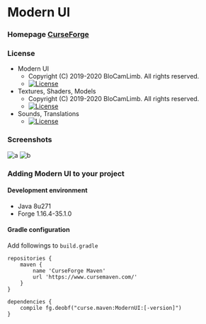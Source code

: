 # Modern UI
### Homepage [CurseForge](https://www.curseforge.com/minecraft/mc-mods/modern-ui)
### License
* Modern UI
  - Copyright (C) 2019-2020 BloCamLimb. All rights reserved. 
  - [![License](https://img.shields.io/badge/License-LGPLv3-blue.svg?style=flat-square)](https://www.gnu.org/licenses/lgpl-3.0.en.html)
* Textures, Shaders, Models
  - Copyright (C) 2019-2020 BloCamLimb. All rights reserved. 
  - [![License](https://img.shields.io/badge/License-CC%20BY--NC--SA%204.0-yellow.svg?style=flat-square)](https://creativecommons.org/licenses/by-nc-sa/4.0/)
* Sounds, Translations
  - [![License](https://img.shields.io/badge/License-No%20Restriction-green.svg?style=flat-square)](https://creativecommons.org/publicdomain/zero/1.0/)
### Screenshots
![a](https://i.loli.net/2020/05/15/fYAow29d4JtqaGu.png)
![b](https://i.loli.net/2020/04/10/LDBFc1qo5wtnS8u.png)
### Adding Modern UI to your project
#### Development environment
- Java 8u271
- Forge 1.16.4-35.1.0
#### Gradle configuration
Add followings to `build.gradle`
```
repositories {
    maven {
        name 'CurseForge Maven'
        url 'https://www.cursemaven.com/'
    }
}
```
```
dependencies {
    compile fg.deobf("curse.maven:ModernUI:[-version]")
}
```
